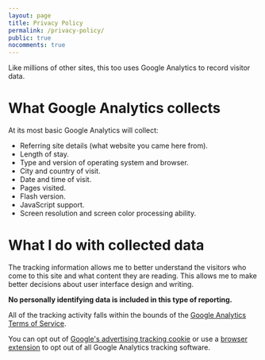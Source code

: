 ```yaml
--- 
layout: page 
title: Privacy Policy 
permalink: /privacy-policy/ 
public: true
nocomments: true
--- 
```


Like millions of other sites, this too uses Google Analytics to record visitor data.

What Google Analytics collects
===============================
At its most basic Google Analytics will collect:

* Referring site details (what website you came here from).
* Length of stay.
* Type and version of operating system and browser.
* City and country of visit.
* Date and time of visit.
* Pages visited.
* Flash version.
* JavaScript support.
* Screen resolution and screen color processing ability.


What I do with collected data
=============================
The tracking information allows me to better understand the visitors who come to this site and what content they are reading. This allows me to make better decisions about user interface design and writing.

**No personally identifying data is included in this type of reporting.**

All of the tracking activity falls within the bounds of the [Google Analytics Terms of Service](http://www.google.com/analytics/tos.html).

You can opt out of [Google's advertising tracking cookie](http://www.google.com/privacy_ads.html) or use a [browser extension](http://tools.google.com/dlpage/gaoptout?hl=en) to opt out of all Google Analytics tracking software.